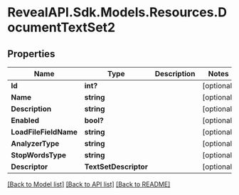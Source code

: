 # RevealAPI.Sdk.Models.Resources.DocumentTextSet2
## Properties

Name | Type | Description | Notes
------------ | ------------- | ------------- | -------------
**Id** | **int?** |  | [optional] 
**Name** | **string** |  | [optional] 
**Description** | **string** |  | [optional] 
**Enabled** | **bool?** |  | [optional] 
**LoadFileFieldName** | **string** |  | [optional] 
**AnalyzerType** | **string** |  | [optional] 
**StopWordsType** | **string** |  | [optional] 
**Descriptor** | **TextSetDescriptor** |  | [optional] 

[[Back to Model list]](../README.md#documentation-for-models) [[Back to API list]](../README.md#documentation-for-api-endpoints) [[Back to README]](../README.md)

